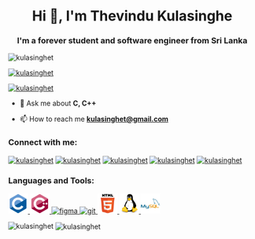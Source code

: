 

<h1 align="center">Hi 👋, I'm Thevindu Kulasinghe</h1>
<h3 align="center">I'm a forever student and software engineer from Sri Lanka</h3>

<p align="left"> <img src="https://komarev.com/ghpvc/?username=kulasinghet&label=Profile%20views&color=0e75b6&style=flat" alt="kulasinghet" /> </p>

<p align="left"> <a href="https://github.com/ryo-ma/github-profile-trophy"><img src="https://github-profile-trophy.vercel.app/?username=kulasinghet" alt="kulasinghet" /></a> </p>

<p align="left"> <a href="https://twitter.com/kulasinghet" target="blank"><img src="https://img.shields.io/twitter/follow/kulasinghet?logo=twitter&style=for-the-badge" alt="kulasinghet" /></a> </p>

- 💬 Ask me about **C, C++**

- 📫 How to reach me **kulasinghet@gmail.com**

<h3 align="left">Connect with me:</h3>
<p align="left">
<a href="https://dev.to/kulasinghet" target="blank"><img align="center" src="https://cdn.jsdelivr.net/npm/simple-icons@3.0.1/icons/dev-dot-to.svg" alt="kulasinghet" height="30" width="40" /></a>
<a href="https://twitter.com/kulasinghet" target="blank"><img align="center" src="https://raw.githubusercontent.com/rahuldkjain/github-profile-readme-generator/master/src/images/icons/Social/twitter.svg" alt="kulasinghet" height="30" width="40" /></a>
<a href="https://linkedin.com/in/kulasinghet" target="blank"><img align="center" src="https://raw.githubusercontent.com/rahuldkjain/github-profile-readme-generator/master/src/images/icons/Social/linked-in-alt.svg" alt="kulasinghet" height="30" width="40" /></a>
<a href="https://instagram.com/kulasinghet" target="blank"><img align="center" src="https://raw.githubusercontent.com/rahuldkjain/github-profile-readme-generator/master/src/images/icons/Social/instagram.svg" alt="kulasinghet" height="30" width="40" /></a>
<a href="https://www.hackerrank.com/kulasinghet" target="blank"><img align="center" src="https://raw.githubusercontent.com/rahuldkjain/github-profile-readme-generator/master/src/images/icons/Social/hackerrank.svg" alt="kulasinghet" height="30" width="40" /></a>
</p>

<h3 align="left">Languages and Tools:</h3>
<p align="left"> <a href="https://www.cprogramming.com/" target="_blank"> <img src="https://raw.githubusercontent.com/devicons/devicon/master/icons/c/c-original.svg" alt="c" width="40" height="40"/> </a> <a href="https://www.w3schools.com/cpp/" target="_blank"> <img src="https://raw.githubusercontent.com/devicons/devicon/master/icons/cplusplus/cplusplus-original.svg" alt="cplusplus" width="40" height="40"/> </a> <a href="https://www.figma.com/" target="_blank"> <img src="https://www.vectorlogo.zone/logos/figma/figma-icon.svg" alt="figma" width="40" height="40"/> </a> <a href="https://git-scm.com/" target="_blank"> <img src="https://www.vectorlogo.zone/logos/git-scm/git-scm-icon.svg" alt="git" width="40" height="40"/> </a> <a href="https://www.w3.org/html/" target="_blank"> <img src="https://raw.githubusercontent.com/devicons/devicon/master/icons/html5/html5-original-wordmark.svg" alt="html5" width="40" height="40"/> </a> <a href="https://www.linux.org/" target="_blank"> <img src="https://raw.githubusercontent.com/devicons/devicon/master/icons/linux/linux-original.svg" alt="linux" width="40" height="40"/> </a> <a href="https://www.mysql.com/" target="_blank"> <img src="https://raw.githubusercontent.com/devicons/devicon/master/icons/mysql/mysql-original-wordmark.svg" alt="mysql" width="40" height="40"/> </a> </p>

<p><img align="left" src="https://github-readme-stats.vercel.app/api/top-langs?username=kulasinghet&show_icons=true&locale=en&layout=compact" alt="kulasinghet" /></p>

<p>&nbsp;<img align="center" src="https://github-readme-stats.vercel.app/api?username=kulasinghet&show_icons=true&locale=en" alt="kulasinghet" /></p>


